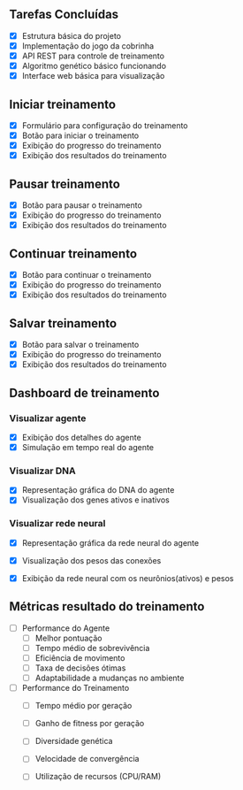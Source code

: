 ## Tarefas Concluídas
- [x] Estrutura básica do projeto
- [x] Implementação do jogo da cobrinha 
- [x] API REST para controle de treinamento
- [x] Algoritmo genético básico funcionando
- [x] Interface web básica para visualização

## Iniciar treinamento
- [x] Formulário para configuração do treinamento
- [x] Botão para iniciar o treinamento
- [x] Exibição do progresso do treinamento
- [x] Exibição dos resultados do treinamento

## Pausar treinamento
- [x] Botão para pausar o treinamento
- [x] Exibição do progresso do treinamento
- [x] Exibição dos resultados do treinamento

## Continuar treinamento
- [x] Botão para continuar o treinamento
- [x] Exibição do progresso do treinamento
- [x] Exibição dos resultados do treinamento

## Salvar treinamento
- [x] Botão para salvar o treinamento
- [x] Exibição do progresso do treinamento
- [x] Exibição dos resultados do treinamento

## Dashboard de treinamento

### Visualizar agente
- [x] Exibição dos detalhes do agente
- [x] Simulação em tempo real do agente

### Visualizar DNA
- [x] Representação gráfica do DNA do agente
- [x] Visualização dos genes ativos e inativos

### Visualizar rede neural
- [x] Representação gráfica da rede neural do agente
- [x] Visualização dos pesos das conexões
- [x] Exibição da rede neural com os neurônios(ativos) e pesos


## Métricas resultado do treinamento
- [ ] Performance do Agente
  - [ ] Melhor pontuação
  - [ ] Tempo médio de sobrevivência
  - [ ] Eficiência de movimento
  - [ ] Taxa de decisões ótimas
  - [ ] Adaptabilidade a mudanças no ambiente
- [ ] Performance do Treinamento
  - [ ] Tempo médio por geração
  - [ ] Ganho de fitness por geração
  - [ ] Diversidade genética
  - [ ] Velocidade de convergência
  - [ ] Utilização de recursos (CPU/RAM)


